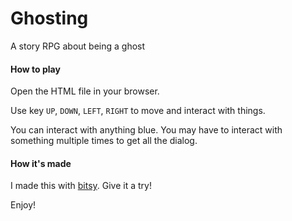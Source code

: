 # Ghosting
A story RPG about being a ghost

#### How to play
Open the HTML file in your browser. 

Use key `UP`, `DOWN`, `LEFT`, `RIGHT` to move and interact with things.

You can interact with anything blue. You may have to interact with something multiple times to get all the dialog. 

#### How it's made
I made this with [bitsy](https://ledoux.itch.io/bitsy). Give it a try! 

Enjoy! 
